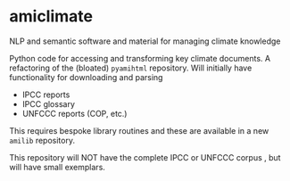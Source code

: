 # amiclimate
NLP and semantic software and material for managing climate knowledge

Python code for accessing and transforming key climate documents. A refactoring of the (bloated) `pyamihtml` repository. Will initially have functionality for downloading and parsing 
* IPCC reports
* IPCC glossary
* UNFCCC reports (COP, etc.)

This requires bespoke library routines and these are available in a new `amilib` repository.

This repository will NOT have the complete IPCC or UNFCCC corpus , but will have small exemplars.






